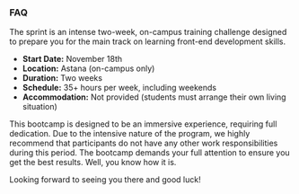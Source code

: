 ### FAQ

The sprint is an intense two-week, on-campus training challenge designed to prepare you for the main track on learning front-end development skills.

- **Start Date:** November 18th
- **Location:** Astana (on-campus only)
- **Duration:** Two weeks
- **Schedule:** 35+ hours per week, including weekends
- **Accommodation:** Not provided (students must arrange their own living situation)

This bootcamp is designed to be an immersive experience, requiring full dedication. Due to the intensive nature of the program, we highly recommend that participants do not have any other work responsibilities during this period. The bootcamp demands your full attention to ensure you get the best results. Well, you know how it is.

Looking forward to seeing you there and good luck!
